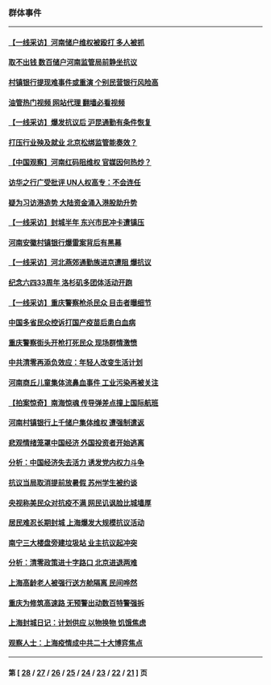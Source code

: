 ### 群体事件
---
#### [【一线采访】河南储户维权被殴打 多人被抓](../../pages/ncid279/n13768629.md?06280845) 
#### [取不出钱 数百储户河南监管局前静坐抗议](../../pages/ncid279/n13767198.md?06280845) 
#### [村镇银行提现难事件或重演 个别民营银行风险高](../../pages/ncid279/n13764495.md?06280845) 
#### [油管热门视频 网站代理 翻墙必看视频](http://209.222.30.114:81/youtube.html?06280845)
#### [【一线采访】爆发抗议后 沪昆通勤有条件恢复](../../pages/ncid279/n13763504.md?06280845) 
#### [打压行业殃及就业 北京松绑监管能奏效？](../../pages/ncid279/n13761130.md?06280845) 
#### [【中国观察】河南红码阻维权 官媒因何热炒？](../../pages/ncid279/n13760146.md?06280845) 
#### [访华之行广受批评 UN人权高专：不会连任](../../pages/ncid279/n13758655.md?06280845) 
#### [疑为习访港造势 大陆资金涌入港股助升势](../../pages/ncid279/n13756127.md?06280845) 
#### [【一线采访】封城半年 东兴市民冲卡遭镇压](../../pages/ncid279/n13754277.md?06280845) 
#### [河南安徽村镇银行爆雷案背后有黑幕](../../pages/ncid279/n13754230.md?06280845) 
#### [【一线采访】河北燕郊通勤族进京遭阻 爆抗议](../../pages/ncid279/n13749999.md?06280845) 
#### [纪念六四33周年 洛杉矶多团体活动开跑](../../pages/ncid279/n13749760.md?06280845) 
#### [【一线采访】重庆警察枪杀民众 目击者曝细节](../../pages/ncid279/n13749360.md?06280845) 
#### [中国多省民众控诉打国产疫苗后患白血病](../../pages/ncid279/n13748740.md?06280845) 
#### [重庆警察街头开枪打死民众 现场群情激愤](../../pages/ncid279/n13749070.md?06280845) 
#### [中共清零再添负效应：年轻人改变生活计划](../../pages/ncid279/n13748102.md?06280845) 
#### [河南商丘儿童集体流鼻血事件 工业污染再被关注](../../pages/ncid279/n13747065.md?06280845) 
#### [【拍案惊奇】南海惊魂 传导弹差点撞上国际航班](../../pages/ncid279/n13746784.md?06280845) 
#### [河南村镇银行上千储户集体维权 遭强制遣返](../../pages/ncid279/n13743906.md?06280845) 
#### [悲观情绪笼罩中国经济 外国投资者开始逃离](../../pages/ncid279/n13743825.md?06280845) 
#### [分析：中国经济失去活力 诱发党内权力斗争](../../pages/ncid279/n13740219.md?06280845) 
#### [抗议当局取消提前放暑假 苏州学生被约谈](../../pages/ncid279/n13738981.md?06280845) 
#### [央视称美民众对抗疫不满 网民讥讽脸比城墙厚](../../pages/ncid279/n13738685.md?06280845) 
#### [居民难忍长期封城 上海爆发大规模抗议活动](../../pages/ncid279/n13724894.md?06280845) 
#### [南宁三大楼盘旁建垃圾站 业主抗议起冲突](../../pages/ncid279/n13723244.md?06280845) 
#### [分析：清零政策进十字路口 北京进退两难](../../pages/ncid279/n13722760.md?06280845) 
#### [上海高龄老人被强行送方舱隔离 民间哗然](../../pages/ncid279/n13717318.md?06280845) 
#### [重庆为修筑高速路 无预警出动数百特警强拆](../../pages/ncid279/n13716893.md?06280845) 
#### [上海封城日记：计划供应 以物换物 饥饿焦虑](../../pages/ncid279/n13715646.md?06280845) 
#### [观察人士：上海疫情成中共二十大博弈焦点](../../pages/ncid279/n13713349.md?06280845) 

---
#### 第 [ [28](./28.md?06280845) / [27](./27.md?06280845) / [26](./26.md?06280845) / [25](./25.md?06280845) / [24](./24.md?06280845) / [23](./23.md?06280845) / [22](./22.md?06280845) / [21](./21.md?06280845) ] 页
